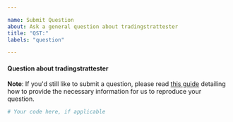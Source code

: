 ```yaml
---

name: Submit Question
about: Ask a general question about tradingstrattester
title: "QST:"
labels: "question"

---
```


#### Question about tradingstrattester

**Note**: If you'd still like to submit a question, please read [this guide](
https://matthewrocklin.com/blog/work/2018/02/28/minimal-bug-reports) detailing how to
provide the necessary information for us to reproduce your question.

```python
# Your code here, if applicable
```

